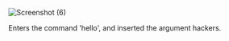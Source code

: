 ![Screenshot (6)](https://github.com/user-attachments/assets/48350516-9755-4dbf-855b-c50772ac66ce)

Enters the command 'hello', and inserted the argument hackers.
